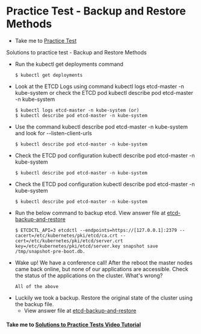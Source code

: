# Practice Test - Backup and Restore Methods
  - Take me to [Practice Test](https://kodekloud.com/courses/539883/lectures/9816654)
  
Solutions to practice test - Backup and Restore Methods
- Run the kubectl get deployments command
  ```
  $ kubectl get deployments
  ```
- Look at the ETCD Logs using command kubectl logs etcd-master -n kube-system or check the ETCD pod kubectl describe pod etcd-master -n kube-system
  ```
  $ kubectl logs etcd-master -n kube-system (or)
  $ kubectl describe pod etcd-master -n kube-system
  ```
- Use the command kubectl describe pod etcd-master -n kube-system and look for --listen-client-urls
  ```
  $ kubectl describe pod etcd-master -n kube-system 
  ```
- Check the ETCD pod configuration kubectl describe pod etcd-master -n kube-system
  ```
  $ kubectl describe pod etcd-master -n kube-system
  ```
- Check the ETCD pod configuration kubectl describe pod etcd-master -n kube-system
  ```
  $ kubectl describe pod etcd-master -n kube-system
  ```
- Run the below command to backup etcd. View answer file at [etcd-backup-and-restore](https://github.com/mmumshad/kubernetes-the-hard-way/blob/master/practice-questions-answers/cluster-maintenance/backup-etcd/etcd-backup-and-restore.md)
  ```
  $ ETCDCTL_API=3 etcdctl --endpoints=https://[127.0.0.1]:2379 --cacert=/etc/kubernetes/pki/etcd/ca.crt --cert=/etc/kubernetes/pki/etcd/server.crt key=/etc/kubernetes/pki/etcd/server.key snapshot save /tmp/snapshot-pre-boot.db.
  ```
- Wake up! We have a conference call! After the reboot the master nodes came back online, but none of our applications are accessible. Check the status of the applications on the cluster. What's wrong?
  ```
  All of the above
  ```
- Luckily we took a backup. Restore the original state of the cluster using the backup file. 
  - View answer file at [etcd-backup-and-restore](https://github.com/mmumshad/kubernetes-the-hard-way/blob/master/practice-questions-answers/cluster-maintenance/backup-etcd/etcd-backup-and-restore.md#3-restore-etcd-snapshot-to-a-new-folder)
  
  

#### Take me to [Solutions to Practice Tests Video Tutorial](https://kodekloud.com/courses/certified-kubernetes-administrator-with-practice-tests/lectures/14450164)
